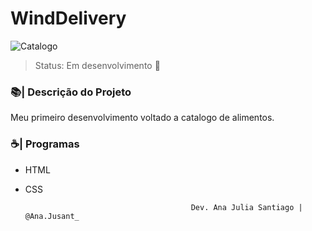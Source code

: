 

<h1>WindDelivery</h1>



![Catalogo](https://user-images.githubusercontent.com/97199596/167320940-319d6028-7298-42ab-9315-d2d92eaee6fe.png)

> Status: Em desenvolvimento 🔺



 ### 📚|  Descrição do Projeto
Meu primeiro desenvolvimento voltado a catalogo de alimentos. 

### ☕|  Programas
+ HTML
+ CSS


                                           Dev. Ana Julia Santiago | @Ana.Jusant_
